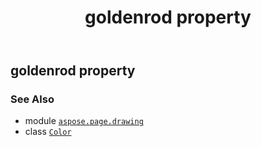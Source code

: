 ﻿---
title: goldenrod property
second_title: Aspose.Page for Python via .NET API References
description: 
type: docs
weight: 630
url: /python-net/aspose.page.drawing/color/goldenrod/
is_root: false
---

## goldenrod property


### See Also
* module [`aspose.page.drawing`](../../)
* class [`Color`](/page/python-net/aspose.page.drawing/color)
